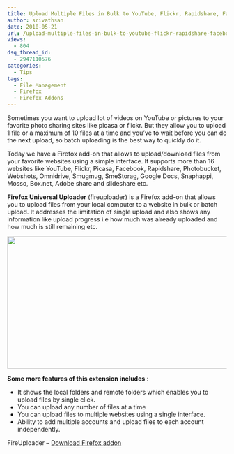 ```yaml
---
title: Upload Multiple Files in Bulk to YouTube, Flickr, Rapidshare, Facebook, Picasa, Docs etc
author: srivathsan
date: 2010-05-21
url: /upload-multiple-files-in-bulk-to-youtube-flickr-rapidshare-facebook-picasa-docs-etc/
views:
  - 804
dsq_thread_id:
  - 2947110576
categories:
  - Tips
tags:
  - File Management
  - Firefox
  - Firefox Addons
---
```

Sometimes you want to upload lot of videos on YouTube or pictures to your favorite photo sharing sites like picasa or flickr. But they allow you to upload 1 file or a maximum of 10 files at a time and you&#8217;ve to wait before you can do the next upload, so batch uploading is the best way to quickly do it.

Today we have a Firefox add-on that allows to upload/download files from your favorite websites using a simple interface. It supports more than 16 websites like YouTube, Flickr, Picasa, Facebook, Rapidshare, Photobucket, Webshots, Omnidrive, Smugmug, SmeStorag, Google Docs, Snaphappi, Mosso, Box.net, Adobe share and slideshare etc.

**Firefox Universal Uploader** (fireuploader) is a Firefox add-on that allows you to upload files from your local computer to a website in bulk or batch upload. It addresses the limitation of single upload and also shows any information like upload progress i.e how much was already uploaded and how much is still remaining etc.

[<img class="aligncenter size-full wp-image-25348" title="fireuploader" src="http://cdn.devilsworkshop.org/files/2010/05/fireuploader.png" alt="" width="550" height="303" />][1]

**Some more features of this extension includes** :

  * It shows the local folders and remote folders which enables you to upload files by single click.
  * You can upload any number of files at a time
  * You can upload files to multiple websites using a single interface.
  * Ability to add multiple accounts and upload files to each account independently.

FireUploader &#8211; <a href="http://www.fireuploader.com/" onclick="_gaq.push(['_trackEvent', 'outbound-article', 'http://www.fireuploader.com/', 'Download Firefox addon']);" >Download Firefox addon</a>

 [1]: http://cdn.devilsworkshop.org/files/2010/05/fireuploader.png
